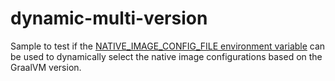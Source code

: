 # dynamic-multi-version

Sample to test if the [NATIVE_IMAGE_CONFIG_FILE environment variable](https://www.graalvm.org/22.1/reference-manual/native-image/BuildConfiguration/#specifying-default-options-for-native-image) can be used to dynamically select the 
native image configurations based on the GraalVM version.
